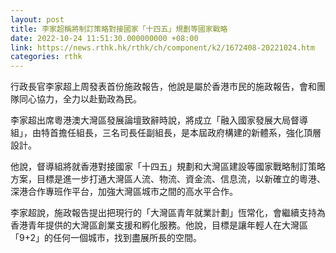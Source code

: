 ```yaml
---
layout: post
title: 李家超稱將制訂策略對接國家「十四五」規劃等國家戰略
date: 2022-10-24 11:51:30.000000000 +08:00
link: https://news.rthk.hk/rthk/ch/component/k2/1672408-20221024.htm
categories: rthk
---
```


行政長官李家超上周發表首份施政報告，他說是屬於香港市民的施政報告，會和團隊同心協力，全力以赴勤政為民。

李家超出席粵港澳大灣區發展論壇致辭時說，將成立「融入國家發展大局督導組」，由特首擔任組長，三名司長任副組長，是本屆政府構建的新體系，強化頂層設計。

他說，督導組將就香港對接國家「十四五」規劃和大灣區建設等國家戰略制訂策略方案，目標是進一步打通大灣區人流、物流、資金流、信息流，以新確立的粵港、深港合作專班作平台，加強大灣區城市之間的高水平合作。

李家超說，施政報告提出把現行的「大灣區青年就業計劃」恆常化，會繼續支持為香港青年提供的大灣區創業支援和孵化服務。他說，目標是讓年輕人在大灣區「9+2」的任何一個城市，找到盡展所長的空間。
